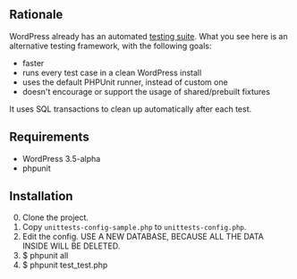 ## Rationale

WordPress already has an automated [testing suite](http://unit-tests.trac.wordpress.org/). What you see here is an alternative testing framework, with the following goals:

* faster
* runs every test case in a clean WordPress install
* uses the default PHPUnit runner, instead of custom one
* doesn't encourage or support the usage of shared/prebuilt fixtures

It uses SQL transactions to clean up automatically after each test.

## Requirements

* WordPress 3.5-alpha
* phpunit

## Installation

0. Clone the project.
1. Copy `unittests-config-sample.php` to `unittests-config.php`.
2. Edit the config. USE A NEW DATABASE, BECAUSE ALL THE DATA INSIDE WILL BE DELETED.
3. $ phpunit all
4. $ phpunit test_test.php
